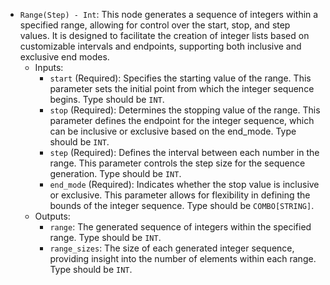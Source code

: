 - `Range(Step) - Int`: This node generates a sequence of integers within a specified range, allowing for control over the start, stop, and step values. It is designed to facilitate the creation of integer lists based on customizable intervals and endpoints, supporting both inclusive and exclusive end modes.
    - Inputs:
        - `start` (Required): Specifies the starting value of the range. This parameter sets the initial point from which the integer sequence begins. Type should be `INT`.
        - `stop` (Required): Determines the stopping value of the range. This parameter defines the endpoint for the integer sequence, which can be inclusive or exclusive based on the end_mode. Type should be `INT`.
        - `step` (Required): Defines the interval between each number in the range. This parameter controls the step size for the sequence generation. Type should be `INT`.
        - `end_mode` (Required): Indicates whether the stop value is inclusive or exclusive. This parameter allows for flexibility in defining the bounds of the integer sequence. Type should be `COMBO[STRING]`.
    - Outputs:
        - `range`: The generated sequence of integers within the specified range. Type should be `INT`.
        - `range_sizes`: The size of each generated integer sequence, providing insight into the number of elements within each range. Type should be `INT`.
